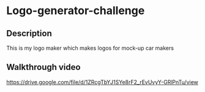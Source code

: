 # Logo-generator-challenge

## Description

This is my logo maker which makes logos for mock-up car makers

## Walkthrough video
https://drive.google.com/file/d/1ZRcgTbYJ1SYe8rF2_rEvUvyY-GRlPnTu/view